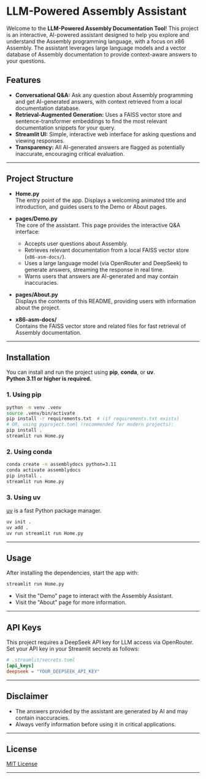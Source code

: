 # LLM-Powered Assembly Assistant

Welcome to the **LLM-Powered Assembly Documentation Tool**! This project is an interactive, AI-powered assistant designed to help you explore and understand the Assembly programming language, with a focus on x86 Assembly. The assistant leverages large language models and a vector database of Assembly documentation to provide context-aware answers to your questions.

## Features

- **Conversational Q&A:** Ask any question about Assembly programming and get AI-generated answers, with context retrieved from a local documentation database.
- **Retrieval-Augmented Generation:** Uses a FAISS vector store and sentence-transformer embeddings to find the most relevant documentation snippets for your query.
- **Streamlit UI:** Simple, interactive web interface for asking questions and viewing responses.
- **Transparency:** All AI-generated answers are flagged as potentially inaccurate, encouraging critical evaluation.

---

## Project Structure

- **Home.py**  
  The entry point of the app. Displays a welcoming animated title and introduction, and guides users to the Demo or About pages.

- **pages/Demo.py**  
  The core of the assistant. This page provides the interactive Q&A interface:
  - Accepts user questions about Assembly.
  - Retrieves relevant documentation from a local FAISS vector store (`x86-asm-docs/`).
  - Uses a large language model (via OpenRouter and DeepSeek) to generate answers, streaming the response in real time.
  - Warns users that answers are AI-generated and may contain inaccuracies.

- **pages/About.py**  
  Displays the contents of this README, providing users with information about the project.

- **x86-asm-docs/**  
  Contains the FAISS vector store and related files for fast retrieval of Assembly documentation.

---

## Installation

You can install and run the project using **pip**, **conda**, or **uv**.  
**Python 3.11 or higher is required.**

### 1. Using pip

```bash
python -m venv .venv
source .venv/bin/activate
pip install -r requirements.txt  # (if requirements.txt exists)
# OR, using pyproject.toml (recommended for modern projects):
pip install .
streamlit run Home.py
```

### 2. Using conda

```bash
conda create -n assemblydocs python=3.11
conda activate assemblydocs
pip install .
streamlit run Home.py
```

### 3. Using uv

[uv](https://github.com/astral-sh/uv) is a fast Python package manager.

```bash
uv init .
uv add .
uv run streamlit run Home.py
```

---

## Usage

After installing the dependencies, start the app with:

```bash
streamlit run Home.py
```

- Visit the "Demo" page to interact with the Assembly Assistant.
- Visit the "About" page for more information.

---

## API Keys

This project requires a DeepSeek API key for LLM access via OpenRouter.  
Set your API key in your Streamlit secrets as follows:

```toml
# .streamlit/secrets.toml
[api_keys]
deepseek = "YOUR_DEEPSEEK_API_KEY"
```

---

## Disclaimer

- The answers provided by the assistant are generated by AI and may contain inaccuracies.
- Always verify information before using it in critical applications.

---

## License

[MIT License](LICENSE)

---
